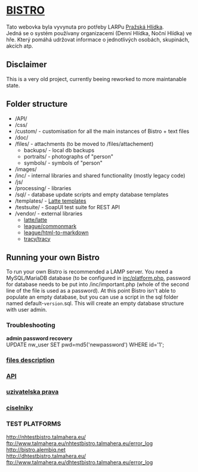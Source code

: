 # [BISTRO](https://github.com/amberan/dhbistro)

Tato webovka byla vyvynuta pro potřeby LARPu [Pražská Hlídka](http://www.prazskahlidka.cz/).  
Jedná se o systém používany organizacemi (Denní Hlídka, Noční Hlídka) ve hře. 
Který pomáhá udržovat informace o jednotlivých osobách, skupinách, akcích atp.  

## Disclaimer

This is a very old project, currently beeing reworked to more maintanable state.

## Folder structure
- /API/ 
- /css/ 
- /custom/ - customisation for all the main instances of Bistro + text files
- /doc/
- /files/ - attachments (to be moved to /files/attachement)
  - backups/ - local db backups 
  - portraits/ - photographs of "person"
  - symbols/ - symbols of "person"
- /images/ 
- /inc/ - internal libraries and shared functionality (mostly legacy code)
- /js/ 
- /processing/ - libraries
- /sql/ - database update scripts and empty database templates
- /templates/ - [Latte templates](https://latte.nette.org/)
- /testsuite/ - SoapUI test suite for REST API
- /vendor/ - external libraries
  - [latte/latte](https://latte.nette.org/)
  - [league/commonmark](https://github.com/thephpleague/commonmark)
  - [league/html-to-markdown](https://github.com/thephpleague/html-to-markdown)
  - [tracy/tracy](https://tracy.nette.org/)

## Running your own Bistro

To run your own Bistro is recommended a LAMP server. You need a MySQL/MariaDB 
database (to be configured in [inc/platform.php](https://gitlab.alembiq.net/larp/bistro/raw/master/inc/platform.php), password for database
needs to be put into /inc/important.php (whole of the second line of the file is
used as a password).
At this point Bistro isn't able to populate an empty database, but you can use 
a script in the sql folder named default-`version`.sql. This will create an empty
database structure with user admin.

### Troubleshooting

**admin password recovery**  
UPDATE nw_user SET pwd=md5('newpassword') WHERE id='1';


### [files description](doc/files.md)

### [API](doc/api.md)

### [uzivatelska prava](doc/rights.md)

### [ciselniky](doc/enums.md)

### TEST PLATFORMS
http://nhtestbistro.talmahera.eu/  
ftp://www.talmahera.eu/nhtestbistro.talmahera.eu/error_log  
http://bistro.alembiq.net  
http://dhtestbistro.talmahera.eu/  
ftp://www.talmahera.eu/dhtestbistro.talmahera.eu/error_log  
